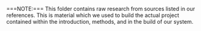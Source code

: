===NOTE:===
This folder contains raw research from sources listed in our references. This is material which we used to build the actual project contained within the introduction, methods, and in the build of our system.